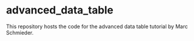 # advanced_data_table
This repository hosts the code for the advanced data table tutorial by Marc Schmieder.
